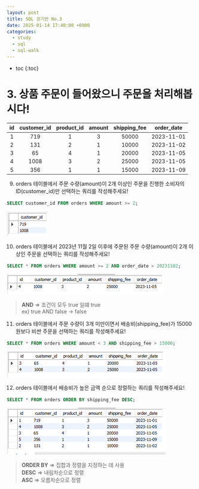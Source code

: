 ```yaml
---
layout: post
title: SQL 걷기반 No.3
date: 2025-01-14 17:40:00 +0900
categories: 
  - study
  - sql
  - sql-walk
---
```


* toc
{:toc}

# 3. 상품 주문이 들어왔으니 주문을 처리해봅시다!

| id | customer_id | product_id | amount | shipping_fee | order_date |
|:--:|:-----------:|:----------:|:------:|:------------:|:----------:|
| 1  | 719         | 1          | 3      | 50000        | 2023-11-01 |
| 2  | 131         | 2          | 1      | 10000        | 2023-11-02 |
| 3  | 65          | 4          | 1      | 20000        | 2023-11-05 |
| 4  | 1008        | 3          | 2      | 25000        | 2023-11-05 |
| 5  | 356         | 1          | 1      | 15000        | 2023-11-09 |

9. orders 테이블에서 주문 수량(amount)이 2개 이상인 주문을 진행한 소비자의 ID(customer_id)만 선택하는 쿼리를 작성해주세요!
```sql
SELECT customer_id FROM orders WHERE amount >= 2;
```
![walk3-9](/assets/img/blog/sql-walk/walk3-9.png)

10. orders 테이블에서 2023년 11월 2일 이후에 주문된 주문 수량(amount)이 2개 이상인 주문을 선택하는 쿼리를 작성해주세요!
```sql
SELECT * FROM orders WHERE amount >= 2 AND order_date > 20231102;
```
![walk3-10](/assets/img/blog/sql-walk/walk3-10.png)
> **AND** => 조건이 모두 true 일떄 true  
ex) true AND false -> false

11. orders 테이블에서 주문 수량이 3개 미만이면서 배송비(shipping_fee)가 15000원보다 비싼 주문을 선택하는 쿼리를 작성해주세요!
```sql
SELECT * FROM orders WHERE amount < 3 AND shipping_fee > 15000;
```
![walk3-11](/assets/img/blog/sql-walk/walk3-11.png)

12. orders 테이블에서 배송비가 높은 금액 순으로 정렬하는 쿼리를 작성해주세요!
```sql
SELECT * FROM orders ORDER BY shipping_fee DESC;
```
![walk3-12](/assets/img/blog/sql-walk/walk3-12.png)
> **ORDER BY** => 집합과 정렬을 지정하는 데 사용  
**DESC** => 내림차순으로 정렬  
**ASC** => 오름차순으로 정렬
